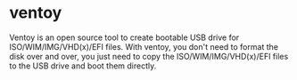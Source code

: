 # ventoy
Ventoy is an open source tool to create bootable USB drive for ISO/WIM/IMG/VHD(x)/EFI files. With ventoy, you don't need to format the disk over and over, you just need to copy the ISO/WIM/IMG/VHD(x)/EFI files to the USB drive and boot them directly.
